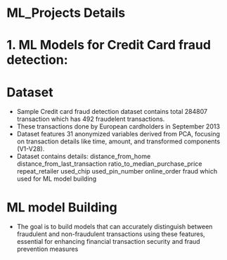 # ML_Projects Details

# **1. ML Models for Credit Card fraud detection:**
# **Dataset** 
- Sample Credit card fraud detection dataset contains total 284807 transaction which has 492 fraudelent transactions.
- These transactions done by European cardholders in September 2013
- Dataset features 31 anonymized variables derived from PCA, focusing on transaction details like time, amount, and transformed components (V1-V28).
- Dataset contains details: distance_from_home	distance_from_last_transaction	ratio_to_median_purchase_price	repeat_retailer	used_chip	used_pin_number	online_order	fraud which used for ML model building
# **ML model Building**
- The goal is to build models that can accurately distinguish between fraudulent and non-fraudulent transactions using these features, essential for enhancing financial transaction security and fraud prevention measures
   

